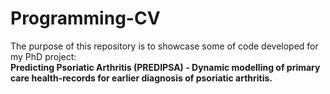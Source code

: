# Programming-CV
The purpose of this repository is to showcase some of code developed for my PhD project:  
**Predicting Psoriatic Arthritis (PREDIPSA) - Dynamic modelling of primary care health-records for earlier diagnosis of psoriatic arthritis.**


